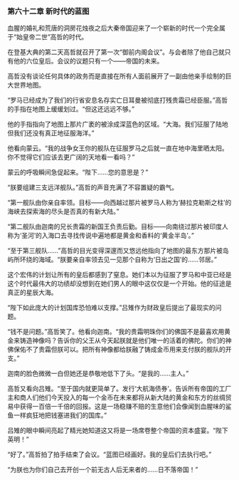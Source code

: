 ### **第六十二章 新时代的蓝图**

血腥的婚礼和荒唐的洞房花烛夜之后大秦帝国迎来了一个崭新的时代一个完全属于“始皇帝二世”高哲的时代。

在登基大典的第二天高哲就召开了第一次“御前内阁会议”。与会者除了他自己就只有他的六位皇后。会议的议题只有一个——帝国的未来。

高哲没有谈论任何具体的政务而是直接在所有人面前展开了一副由他亲手绘制的巨大世界地图。

“罗马已经成为了我们的行省安息名存实亡日耳曼被彻底打残贵霜已经臣服。”高哲的手指在地图上缓缓划过。“但这还远远不够。”

他的手指指向了地图上那片广袤的被涂成深蓝色的区域。“大海。我们征服了陆地但我们还没有真正地征服海洋。”

他看向蒙云。“我的战争女王你的舰队在征服罗马之后就一直在地中海里晒太阳。你不觉得它们应该去更广阔的天地看一看吗？”

蒙云的呼吸瞬间急促起来。“陛下……您的意思是？”

“朕要组建三支远洋舰队。”高哲的声音充满了不容置疑的霸气。

“第一舰队由你亲自率领。目标——向西越过那片被罗马人称为‘赫拉克勒斯之柱’的海峡去探索海的尽头是否真的有新大陆。”

“第二舰队由迦南的兄长贵霜的新国王负责后勤。目标——向南绕过那片被印度人称为‘圣河’的入海口去寻找传说中遍地都是黄金和香料的‘黄金半岛’。”

“至于第三舰队……”高哲的目光变得深邃而又悠远他指向了地图的最东方那片被岛屿所环绕的海域。“朕要亲自率领去见一见那个自称为‘日出之国’的……邻居。”

这个宏伟的计划让所有的皇后都感到了窒息。她们本以为征服了罗马和中亚已经是这个时代最伟大的功绩却没想到在她们男人的眼中这仅仅是一个开始。他的征途是真正的星辰大海。

“陛下如此庞大的计划国库恐怕难以支撑。”吕雉作为财政皇后提出了最现实的问题。

“钱不是问题。”高哲笑了。他看向迦南。“我的贵霜明珠你们的佛国不是最喜欢用黄金来铸造神像吗？告诉你的父王从今天起朕就是他们唯一的活着的佛陀。你们的神佛保佑不了贵霜但朕可以。把所有神像都给朕融了铸成金币用来支付朕的舰队的开支。”

迦南的脸色微微一白但她还是恭敬地低下了头。“是我的……主人。”

高哲又看向吕雉。“至于国内就更简单了。发行‘大航海债券’。告诉所有帝国的工厂主和商人们他们今天投入的每一个金币在未来都将从新大陆的黄金和东方的丝绸贸易中获得一百倍一千倍的回报。这是一场稳赚不赔的生意他们会像闻到血腥味的鲨鱼一样疯狂地把钱塞进我们的国库。”

吕雉的眼中瞬间亮起了精光她知道这又将是一场席卷整个帝国的资本盛宴。“陛下英明！”

“好了。”高哲拍了拍手结束了会议。“蓝图已经画好。我的皇后们去执行吧。”

“为朕也为你们自己去开创一个前无古人后无来者的……日不落帝国！”